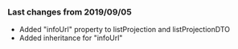 ### Last changes from 2019/09/05
* Added "infoUrl" property to listProjection and listProjectionDTO
* Added inheritance for "infoUrl"